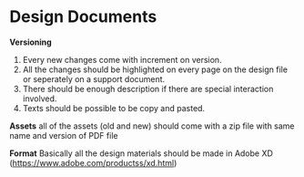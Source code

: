 <!-- TITLE: Design Documents -->
<!-- SUBTITLE: A quick summary of Design Documents -->

# Design Documents
**Versioning**
1. Every new changes come with increment on version.
2. All the changes should be highlighted on every page on the design file or seperately on a support document. 
3. There should be enough description if there are special interaction involved.
4. Texts should be possible to be copy and pasted.

**Assets**
all of the assets (old and new) should come with a zip file with same name and version of PDF file

**Format**
Basically all the design materials should be made in Adobe XD (https://www.adobe.com/productss/xd.html)

